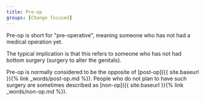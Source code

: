 ```yaml
---
title: Pre-op
groups: [Change focused]
---
```


Pre-op is short for "pre-operative", meaning someone who has not had a medical operation yet.

The typical implication is that this refers to someone who has not had bottom surgery (surgery to alter the genitals).

Pre-op is normally considered to be the opposite of [post-op]({{ site.baseurl }}{% link _words/post-op.md %}). People who do not plan to have such surgery are sometimes described as [non-op]({{ site.baseurl }}{% link _words/non-op.md %}).